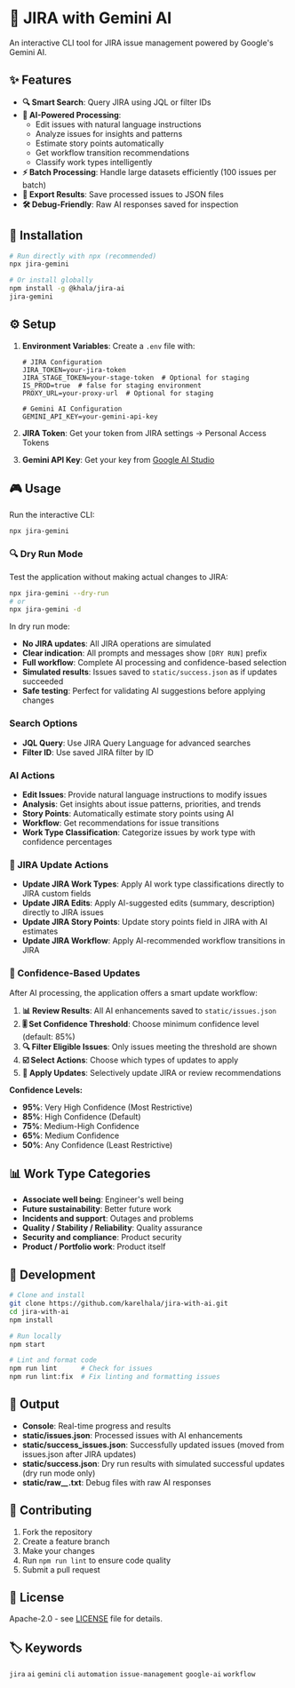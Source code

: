 # 🎯 JIRA with Gemini AI

An interactive CLI tool for JIRA issue management powered by Google's Gemini AI.

## ✨ Features

- **🔍 Smart Search**: Query JIRA using JQL or filter IDs
- **🤖 AI-Powered Processing**: 
  - Edit issues with natural language instructions
  - Analyze issues for insights and patterns
  - Estimate story points automatically
  - Get workflow transition recommendations
  - Classify work types intelligently
- **⚡ Batch Processing**: Handle large datasets efficiently (100 issues per batch)
- **💾 Export Results**: Save processed issues to JSON files
- **🛠️ Debug-Friendly**: Raw AI responses saved for inspection

## 🚀 Installation

```bash
# Run directly with npx (recommended)
npx jira-gemini

# Or install globally
npm install -g @khala/jira-ai
jira-gemini
```

## ⚙️ Setup

1. **Environment Variables**: Create a `.env` file with:
   ```env
   # JIRA Configuration
   JIRA_TOKEN=your-jira-token
   JIRA_STAGE_TOKEN=your-stage-token  # Optional for staging
   IS_PROD=true  # false for staging environment
   PROXY_URL=your-proxy-url  # Optional for staging

   # Gemini AI Configuration
   GEMINI_API_KEY=your-gemini-api-key
   ```

2. **JIRA Token**: Get your token from JIRA settings → Personal Access Tokens
3. **Gemini API Key**: Get your key from [Google AI Studio](https://makersuite.google.com/app/apikey)

## 🎮 Usage

Run the interactive CLI:
```bash
npx jira-gemini
```

### 🔍 Dry Run Mode

Test the application without making actual changes to JIRA:
```bash
npx jira-gemini --dry-run
# or
npx jira-gemini -d
```

In dry run mode:
- **No JIRA updates**: All JIRA operations are simulated
- **Clear indication**: All prompts and messages show `[DRY RUN]` prefix
- **Full workflow**: Complete AI processing and confidence-based selection
- **Simulated results**: Issues saved to `static/success.json` as if updates succeeded
- **Safe testing**: Perfect for validating AI suggestions before applying changes

### Search Options
- **JQL Query**: Use JIRA Query Language for advanced searches
- **Filter ID**: Use saved JIRA filter by ID

### AI Actions
- **Edit Issues**: Provide natural language instructions to modify issues
- **Analysis**: Get insights about issue patterns, priorities, and trends
- **Story Points**: Automatically estimate story points using AI
- **Workflow**: Get recommendations for issue transitions
- **Work Type Classification**: Categorize issues by work type with confidence percentages

### 🔄 JIRA Update Actions
- **Update JIRA Work Types**: Apply AI work type classifications directly to JIRA custom fields
- **Update JIRA Edits**: Apply AI-suggested edits (summary, description) directly to JIRA issues
- **Update JIRA Story Points**: Update story points field in JIRA with AI estimates
- **Update JIRA Workflow**: Apply AI-recommended workflow transitions in JIRA

### 🎯 Confidence-Based Updates

After AI processing, the application offers a smart update workflow:

1. **📊 Review Results**: All AI enhancements saved to `static/issues.json`
2. **🎚️ Set Confidence Threshold**: Choose minimum confidence level (default: 85%)
3. **🔍 Filter Eligible Issues**: Only issues meeting the threshold are shown
4. **☑️ Select Actions**: Choose which types of updates to apply
5. **🚀 Apply Updates**: Selectively update JIRA or review recommendations

**Confidence Levels:**
- **95%**: Very High Confidence (Most Restrictive)
- **85%**: High Confidence (Default)
- **75%**: Medium-High Confidence  
- **65%**: Medium Confidence
- **50%**: Any Confidence (Least Restrictive)

## 📊 Work Type Categories

- **Associate well being**: Engineer's well being
- **Future sustainability**: Better future work
- **Incidents and support**: Outages and problems
- **Quality / Stability / Reliability**: Quality assurance
- **Security and compliance**: Product security
- **Product / Portfolio work**: Product itself

## 🔧 Development

```bash
# Clone and install
git clone https://github.com/karelhala/jira-with-ai.git
cd jira-with-ai
npm install

# Run locally
npm start

# Lint and format code
npm run lint      # Check for issues
npm run lint:fix  # Fix linting and formatting issues
```

## 📝 Output

- **Console**: Real-time progress and results
- **static/issues.json**: Processed issues with AI enhancements
- **static/success_issues.json**: Successfully updated issues (moved from issues.json after JIRA updates)
- **static/success.json**: Dry run results with simulated successful updates (dry run mode only)
- **static/raw_*_*.txt**: Debug files with raw AI responses

## 🤝 Contributing

1. Fork the repository
2. Create a feature branch
3. Make your changes
4. Run `npm run lint` to ensure code quality
5. Submit a pull request

## 📄 License

Apache-2.0 - see [LICENSE](LICENSE) file for details.

## 🏷️ Keywords

`jira` `ai` `gemini` `cli` `automation` `issue-management` `google-ai` `workflow`
